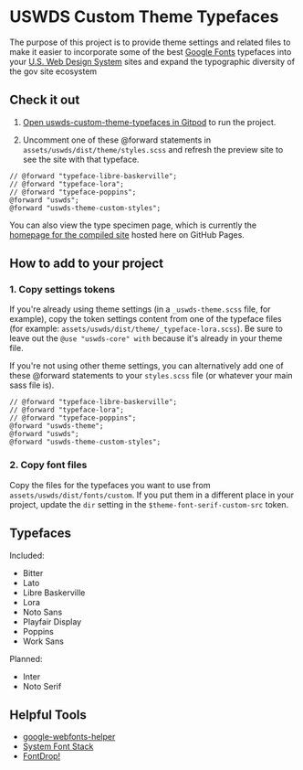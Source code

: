 # USWDS Custom Theme Typefaces

The purpose of this project is to provide theme settings and related files to make it easier to incorporate some of the best [Google Fonts](https://fonts.google.com/) typefaces into your [U.S. Web Design System](https://designsystem.digital.gov/) sites and expand the typographic diversity of the gov site ecosystem

## Check it out

1. [Open uswds-custom-theme-typefaces in Gitpod](https://gitpod.io/#https://github.com/pglevy/uswds-custom-theme-typefaces) to run the project.

1. Uncomment one of these @forward statements in `assets/uswds/dist/theme/styles.scss` and refresh the preview site to see the site with that typeface.

```
// @forward "typeface-libre-baskerville";
// @forward "typeface-lora";
// @forward "typeface-poppins";
@forward "uswds";
@forward "uswds-theme-custom-styles";
```

You can also view the type specimen page, which is currently the [homepage for the compiled site](https://pglevy.github.io/uswds-custom-theme-typefaces/) hosted here on GitHub Pages.

## How to add to your project

### 1. Copy settings tokens

If you're already using theme settings (in a `_uswds-theme.scss` file, for example), copy the token settings content from one of the typeface files (for example: `assets/uswds/dist/theme/_typeface-lora.scss`). Be sure to leave out the `@use "uswds-core" with` because it's already in your theme file.

If you're not using other theme settings, you can alternatively add one of these @forward statements to your `styles.scss` file (or whatever your main sass file is).

```
// @forward "typeface-libre-baskerville";
// @forward "typeface-lora";
// @forward "typeface-poppins";
@forward "uswds-theme";
@forward "uswds";
@forward "uswds-theme-custom-styles";
```

### 2. Copy font files

Copy the files for the typefaces you want to use from `assets/uswds/dist/fonts/custom`. If you put them in a different place in your project, update the `dir` setting in the `$theme-font-serif-custom-src` token.

## Typefaces

Included:

- Bitter
- Lato
- Libre Baskerville
- Lora
- Noto Sans
- Playfair Display
- Poppins
- Work Sans

Planned:

- Inter
- Noto Serif

## Helpful Tools

- [google-webfonts-helper](https://google-webfonts-helper.herokuapp.com/fonts)
- [System Font Stack](https://systemfontstack.com/)
- [FontDrop!](https://fontdrop.info/)
